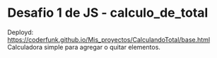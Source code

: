 # Desafio 1 de JS - calculo_de_total <br>
Deployd: https://coderfunk.github.io/Mis_proyectos/CalculandoTotal/base.html
Calculadora simple para agregar o quitar elementos.
